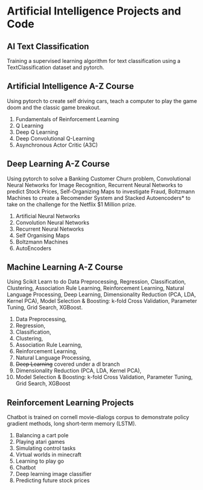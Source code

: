 # Artificial Intelligence Projects and Code

## AI Text Classification
Training a supervised learning algorithm for text classification using a TextClassification dataset and pytorch.

## Artificial Intelligence A-Z Course
Using pytorch to create self driving cars, teach a computer to play the game doom and the classic game breakout.

1. Fundamentals of Reinforcement Learning
2. Q Learning
3. Deep Q Learning
4. Deep Convolutional Q-Learning
5. Asynchronous Actor Critic (A3C)

## Deep Learning A-Z Course
Using pytorch to solve a Banking Customer Churn problem, Convolutional Neural Networks for Image Recognition, Recurrent Neural Networks to predict Stock Prices, Self-Organizing Maps to investigate Fraud, Boltzmann Machines to create a Recomender System and Stacked Autoencoders* to take on the challenge for the Netflix $1 Million prize.

1. Artificial Neural Networks
2. Convolution Neural Networks
3. Recurrent Neural Networks
4. Self Organising Maps
5. Boltzmann Machines
6. AutoEncoders

## Machine Learning A-Z Course
Using Scikit Learn to do Data Preprocessing, Regression, Classification, Clustering, Association Rule Learning, Reinforcement Learning, Natural Language Processing, Deep Learning, Dimensionality Reduction (PCA, LDA, Kernel PCA), Model Selection & Boosting: k-fold Cross Validation, Parameter Tuning, Grid Search, XGBoost.

1. Data Preprocessing, 
2. Regression, 
3. Classification, 
4. Clustering, 
5. Association Rule Learning, 
6. Reinforcement Learning,
7. Natural Language Processing, 
8. ~~Deep Learning~~ covered under a dl branch
9. Dimensionality Reduction (PCA, LDA, Kernel PCA), 
10. Model Selection & Boosting: k-fold Cross Validation, Parameter Tuning, Grid Search, XGBoost

## Reinforcement Learning Projects
Chatbot is trained on cornell movie-dialogs corpus to demonstrate policy gradient methods, long short-term memory (LSTM).
1. Balancing a cart pole
2. Playing atari games
3. Simulating control tasks
4. Virtual worlds in minecraft
5. Learning to play go
6. Chatbot
7. Deep learning image classifier
8. Predicting future stock prices
